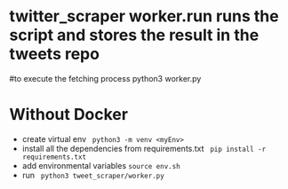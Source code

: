 # twitter_scraper worker.run runs the script and stores the result in the tweets repo


#to execute the fetching process
python3 worker.py


# Without Docker
* create virtual env
	 ``` python3 -m venv <myEnv>```
* install all the dependencies from requirements.txt
      ``` pip install -r requirements.txt```
* add environmental variables
	``` source env.sh ```
* run 
``` python3 tweet_scraper/worker.py```
